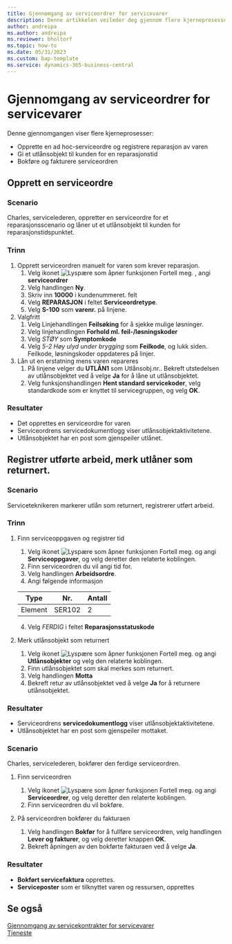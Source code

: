 ```yaml
---
title: Gjennomgang av serviceordrer for servicevarer
description: Denne artikkelen veileder deg gjennom flere kjerneprosesser som involverer serviceordrer og varer.
author: andreipa
ms.author: andreipa
ms.reviewer: bholtorf
ms.topic: how-to
ms.date: 05/31/2023
ms.custom: bap-template
ms.service: dynamics-365-business-central
---
```


# <a name="walkthrough-of-service-orders-for-service-items"></a>Gjennomgang av serviceordrer for servicevarer

Denne gjennomgangen viser flere kjerneprosesser:

- Opprette en ad hoc-serviceordre og registrere reparasjon av varen
- Gi et utlånsobjekt til kunden for en reparasjonstid
- Bokføre og fakturere serviceordren
    
## <a name="creating-a-service-order"></a>Opprett en serviceordre

### <a name="scenario"></a>Scenario

Charles, servicelederen, oppretter en serviceordre for et reparasjonsscenario og låner ut et utlånsobjekt til kunden for reparasjonstidspunktet.

### <a name="steps"></a>Trinn

1. Opprett serviceordren manuelt for varen som krever reparasjon.
   1. Velg ikonet ![Lyspære som åpner funksjonen Fortell meg.](../../media/ui-search/search_small.png "Fortell hva du vil gjøre") , angi **serviceordrer**
   2. Velg handlingen **Ny**.
   3. Skriv inn **10000** i kundenummeret. felt
   4. Velg **REPARASJON** i feltet **Serviceordretype**.
   5. Velg **S-100** som **varenr.** på linjene.
2. Valgfritt
   1. Velg Linjehandlingen **Feilsøking** for å sjekke mulige løsninger.
   2. Velg linjehandlingen **Forhold ml. feil-/løsningskoder**
   3. Velg *STØY* som **Symptomkode**
   4. Velg *5-2 Høy ulyd under brygging* som **Feilkode**, og lukk siden. Feilkode, løsningskoder oppdateres på linjer.
3. Lån ut en erstatning mens varen repareres
   1. På linjene velger du **UTLÅN1** som Utlånsobj.nr.. Bekreft utstedelsen av utlånsobjektet ved å velge **Ja** for å låne ut utlånsobjektet. 
   2. Velg funksjonshandlingen **Hent standard servicekoder**, velg standardkode som er knyttet til servicegruppen, og velg **OK**.
   
### <a name="results"></a>Resultater

- Det opprettes en serviceordre for varen
- Serviceordrens servicedokumentlogg viser utlånsobjektaktivitetene.
- Utlånsobjektet har en post som gjenspeiler utlånet.
   

## <a name="register-performed-work-mark-loaner-as-returned"></a>Registrer utførte arbeid, merk utlåner som returnert.

### <a name="scenario-1"></a>Scenario

Serviceteknikeren markerer utlån som returnert, registrerer utført arbeid.

### <a name="steps-1"></a>Trinn

1. Finn serviceoppgaven og registrer tid 
   1. Velg ikonet ![Lyspære som åpner funksjonen Fortell meg.](../../media/ui-search/search_small.png "Fortell hva du vil gjøre") og angi **Serviceoppgaver**, og velg deretter den relaterte koblingen.
   2. Finn serviceordren du vil angi tid for.
   3. Velg handlingen **Arbeidsordre**.
   4. Angi følgende informasjon

    |Type|Nr.|Antall|
    |----|---|--------|  
    |Element|SER102|2|

   4. Velg *FERDIG* i feltet **Reparasjonsstatuskode**
    
2. Merk utlånsobjekt som returnert
   1. Velg ikonet ![Lyspære som åpner funksjonen Fortell meg.](../../media/ui-search/search_small.png "Fortell hva du vil gjøre") og angi **Utlånsobjekter** og velg den relaterte koblingen.
   2. Finn utlånsobjektet som skal merkes som returnert.
   3. Velg handlingen **Motta** 
   4. Bekreft retur av utlånsobjektet ved å velge **Ja** for å returnere utlånsobjektet.
      
### <a name="results-1"></a>Resultater

- Serviceordrens **servicedokumentlogg** viser utlånsobjektaktivitetene.
- Utlånsobjektet har en post som gjenspeiler mottaket.


### <a name="scenario-2"></a>Scenario

Charles, servicelederen, bokfører den ferdige serviceordren.

1. Finn serviceordren 
   1. Velg ikonet ![Lyspære som åpner funksjonen Fortell meg.](../../media/ui-search/search_small.png "Fortell hva du vil gjøre") og angi **Serviceordrer**, og velg deretter den relaterte koblingen.
   2. Finn serviceordren du vil bokføre.

2. På serviceordren bokfører du fakturaen
   1. Velg handlingen **Bokfør** for å fullføre serviceordren, velg handlingen **Lever og fakturer**, og velg deretter knappen **OK**.
   2. Bekreft åpningen av den bokførte fakturaen ved å velge **Ja**. 
### <a name="results-2"></a>Resultater

- **Bokført servicefaktura** opprettes.
- **Serviceposter** som er tilknyttet varen og ressursen, opprettes

## <a name="see-also"></a>Se også
[Gjennomgang av servicekontrakter for servicevarer](service-contract-flow.md)  
[Tjeneste](../../service-service.md)
